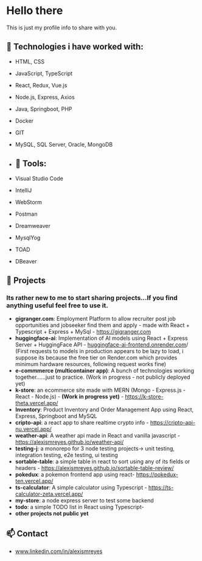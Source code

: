 # Hello there

This is just my profile info to share with you.

## 🔧 Technologies i have worked with: 
- HTML, CSS
- JavaScript, TypeScript 
- React, Redux, Vue.js
- Node.js, Express, Axios
- Java, Springboot, PHP
- Docker
- GIT
- MySQL, SQL Server, Oracle, MongoDB

- ## 🔧 Tools:
- Visual Studio Code
- IntelliJ
- WebStorm
- Postman
- Dreamweaver
- MysqlYog
- TOAD
- DBeaver


## 🚀 Projects
### Its rather new to me to start sharing projects...If you find anything useful feel free to use it.


- **gigranger.com**: Employment Platform to allow recruiter post job opportunities and jobseeker find them and apply - made with React + Typescript + Express + MySql - https://gigranger.com
- **huggingface-ai**: Implementation of AI models using React + Express Server + HuggingFace API - [huggingface-ai-frontend.onrender.com](https://huggingface-ai-frontend.onrender.com/)/ (First requests to models in production appears to be lazy to load, i suppose its because the free tier on Render.com which provides minimum hardware resources, following request works fine)
- **e-commmerce (multicontainer app)**: A bunch of technologies working together......just to practice. (Work in progress - not publicly deployed yet)
- **k-store**: an ecommerce site made with MERN (Mongo - Express.js - React - Node.js) - **(Work in progress yet)** - https://k-store-theta.vercel.app/
- **Inventory**:  Product Inventory and Order Management App using React, Express, Springboot and MySQL
- **cripto-api**: a react app to share realtime crypto info - https://cripto-api-nu.vercel.app/
- **weather-api**: A weather api made in React and vanilla javascript - https://alexismreyes.github.io/weather-api/
- **testing-j**: a monorepo for 3 node testing projects-> unit testing, integration testing, e2e testing, ui testing
- **sortable-table**: a simple table in react to sort using any of its fields or headers - https://alexismreyes.github.io/sortable-table-review/
- **pokedux**: a pokemon frontend app using react- https://pokedux-ten.vercel.app/
- **ts-calculator**: A simple calculator using Typescript - https://ts-calculator-zeta.vercel.app/
- **my-store**: a node express server to test some backend
- **todo**: a simple TODO list in React using Typescript- 
- **other projects not public yet** 


## 📫 Contact
- www.linkedin.com/in/alexismreyes

